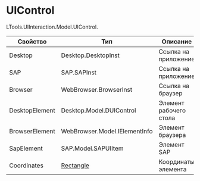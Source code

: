 # UIControl

LTools.UIInteraction.Model.UIControl.

| Свойство    | Тип                                | Описание                  |
| ----------- | ---------------------------------- | ------------------------- |
| Desktop     | Desktop.DesktopInst                | Ссылка на приложение      |
| SAP         | SAP.SAPInst                        | Ссылка на приложение      |
| Browser     | WebBrowser.BrowserInst             | Ссылка на браузер         |
| DesktopElement  | Desktop.Model.DUIControl       | Элемент рабочего стола    |
| BrowserElement  | WebBrowser.Model.IElementInfo  | Элемент браузера          |
| SapElement      | SAP.Model.SAPUIItem            | Элемент SAP               |
| Coordinates     | [Rectangle](https://learn.microsoft.com/ru-Ru/dotnet/api/system.drawing.rectangle?view=netframework-4.8) | Координаты элемента |


